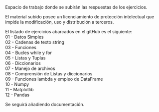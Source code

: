 Espacio de trabajo donde se subirán las respuestas de los ejercicios.

El material subido posee un licenciamiento de protección intelectual que impide la modificación,
uso y distribución a terceros.

El listado de ejercicios abarcados en el gitHub es el siguiente: <br/>
01 - Datos Simples<br/>
02 - Cadenas de texto string<br/>
03 - Funciones<br/>
04 - Bucles while y for<br/>
05 - Listas y Tuplas<br/>
06 - Diccionarios<br/>
07 - Manejo de archivos<br/>
08 - Comprensión de Listas y diccionarios<br/>
09 - Funciones lambda y empleo de DataFrame<br/>
10 - Numpy<br/>
11 - Matplotlib<br/>
12 - Pandas<br/>

Se seguirá añadiendo documentación.
